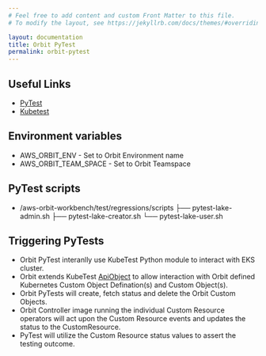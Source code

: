 ```yaml
---
# Feel free to add content and custom Front Matter to this file.
# To modify the layout, see https://jekyllrb.com/docs/themes/#overriding-theme-defaults

layout: documentation
title: Orbit PyTest
permalink: orbit-pytest
---
```


<!--
#  Copyright Amazon.com, Inc. or its affiliates. All Rights Reserved.
#   
#    Licensed under the Apache License, Version 2.0 (the "License").
#    You may not use this file except in compliance with the License.
#    You may obtain a copy of the License at
#   
#        http://www.apache.org/licenses/LICENSE-2.0
#   
#    Unless required by applicable law or agreed to in writing, software
#    distributed under the License is distributed on an "AS IS" BASIS,
#    WITHOUT WARRANTIES OR CONDITIONS OF ANY KIND, either express or implied.
#    See the License for the specific language governing permissions and
#    limitations under the License.
-->

## Useful Links

* [PyTest](https://docs.pytest.org)
* [Kubetest](https://kubetest.readthedocs.io/en/latest/)

## Environment variables

* AWS_ORBIT_ENV - Set to Orbit Environment name
* AWS_ORBIT_TEAM_SPACE - Set to Orbit Teamspace



## PyTest scripts

* /aws-orbit-workbench/test/regressions/scripts
  ├── pytest-lake-admin.sh
  ├── pytest-lake-creator.sh
  └── pytest-lake-user.sh


## Triggering PyTests
* Orbit PyTest interanlly use KubeTest Python module to interact with EKS cluster. 
* Orbit extends KubeTest [ApiObject](https://kubetest.readthedocs.io/en/latest/_modules/kubetest/objects/api_object.html) to allow interaction with Orbit defined Kubernetes Custom Object Defination(s) and Custom Object(s). 
* Orbit PyTests will create, fetch status and delete the Orbit Custom Objects.
* Orbit Controller image running the individual Custom Resource operators will act upon the Custom Resource events and updates the status to the CustomResource.
* PyTest will utilize the Custom Resource status values to assert the testing outcome.
